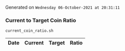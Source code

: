 Generated on `Wednesday 06-October-2021 at 20:31:11`

### Current to Target Coin Ratio
`current_coin_ratio.sh`

Date|Current|Target|Ratio
---|---|---|---
